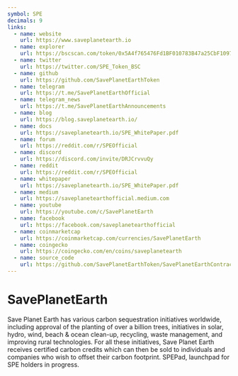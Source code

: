 ```yaml
---
symbol: SPE
decimals: 9
links:
  - name: website
    url: https://www.saveplanetearth.io
  - name: explorer
    url: https://bscscan.com/token/0x5A4f765476Fd1BF010783B47a25CbF10974e6A37
  - name: twitter
    url: https://twitter.com/SPE_Token_BSC
  - name: github
    url: https://github.com/SavePlanetEarthToken
  - name: telegram
    url: https://t.me/SavePlanetEarthOfficial
  - name: telegram_news
    url: https://t.me/SavePlanetEarthAnnouncements
  - name: blog
    url: https://blog.saveplanetearth.io/
  - name: docs
    url: https://saveplanetearth.io/SPE_WhitePaper.pdf
  - name: forum
    url: https://reddit.com/r/SPEOfficial
  - name: discord
    url: https://discord.com/invite/DRJCrvvuQy
  - name: reddit
    url: https://reddit.com/r/SPEOfficial
  - name: whitepaper
    url: https://saveplanetearth.io/SPE_WhitePaper.pdf
  - name: medium
    url: https://saveplanetearthofficial.medium.com
  - name: youtube
    url: https://youtube.com/c/SavePlanetEarth
  - name: facebook
    url: https://facebook.com/saveplanetearthofficial
  - name: coinmarketcap
    url: https://coinmarketcap.com/currencies/SavePlanetEarth
  - name: coingecko
    url: https://coingecko.com/en/coins/saveplanetearth
  - name: source_code
    url: https://github.com/SavePlanetEarthToken/SavePlanetEarthContract
---
```


# SavePlanetEarth

Save Planet Earth has various carbon sequestration initiatives worldwide, including approval of the planting of over a billion trees, initiatives in solar, hydro, wind, beach & ocean clean-up, recycling, waste management, and improving rural technologies. For all these initiatives, Save Planet Earth receives certified carbon credits which can then be sold to individuals and companies who wish to offset their carbon footprint. SPEPad, launchpad for SPE holders in progress.
